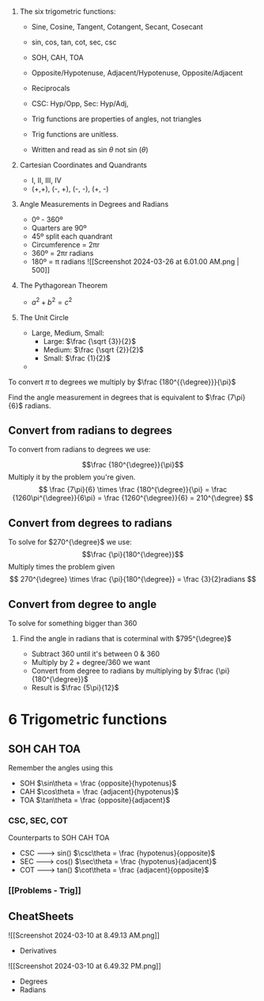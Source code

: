 1. The six trigometric functions:
	- Sine, Cosine, Tangent, Cotangent, Secant, Cosecant
	- sin, cos, tan, cot, sec, csc
	- SOH, CAH, TOA
	- Opposite/Hypotenuse, Adjacent/Hypotenuse, Opposite/Adjacent
	  
	- Reciprocals
	- CSC: Hyp/Opp, Sec: Hyp/Adj,  
	  
	- Trig functions are properties of angles, not triangles
	- Trig functions are unitless.
	- Written and read as sin $\theta$ not sin $(\theta)$
	  
2. Cartesian Coordinates and Quandrants
	- I, II, III, IV
	- (+,+), (-, +), (-, -), (+, -)
3. Angle Measurements in Degrees and Radians
	- 0º - 360º
	- Quarters are 90º
	- 45º split each quandrant
	- Circumference = 2πr
	- 360º = 2πr radians
	- 180º = π radians
	  ![[Screenshot 2024-03-26 at 6.01.00 AM.png | 500]]
4. The Pythagorean Theorem
	- $a^2+b^2 = c^2$
5. The Unit Circle
    - Large, Medium, Small:
        - Large: $\frac {\sqrt {3}}{2}$
        - Medium: $\frac {\sqrt {2}}{2}$
        - Small: $\frac {1}{2}$
    - 




To convert $\pi$ to degrees we multiply by $\frac {180^{{\degree}}}{\pi}$

Find the angle measurement in degrees that is equivalent to $\frac {7\pi}{6}$ radians.
## Convert from radians to degrees
To convert from radians to degrees we use:

$$\frac {180^{\degree}}{\pi}$$
Multiply it by the problem you're given.
$$
 \frac {7\pi}{6} \times \frac {180^{\degree}}{\pi} = \frac {1260\pi^{\degree}}{6\pi} = \frac {1260^{\degree}}{6} = 210^{\degree}
$$
## Convert from degrees to radians
To solve for $270^{\degree}$ we use:
$$\frac {\pi}{180^{\degree}}$$
Multiply times the problem given
$$
270^{\degree} \times \frac {\pi}{180^{\degree}} = \frac {3}{2}radians
$$
## Convert from degree to angle
To solve for something bigger than 360

1. Find the angle in radians that is coterminal with $795^{\degree}$
   
	- Subtract 360 until it's between 0 & 360
	- Multiply by 2 + degree/360 we want
	- Convert from degree to radians by multiplying by 
		  $\frac {\pi}{180^{\degree}}$
	- Result is $\frac {5\pi}{12}$


# 6 Trigometric functions
## SOH CAH TOA
Remember the angles using this
- SOH
  $\sin\theta = \frac {opposite}{hypotenus}$
- CAH
  $\cos\theta = \frac {adjacent}{hypotenus}$
- TOA
  $\tan\theta = \frac {opposite}{adjacent}$
### CSC, SEC, COT
Counterparts to SOH CAH TOA
- CSC ---> sin()
  $\csc\theta = \frac {hypotenus}{opposite}$
- SEC ---> cos()
  $\sec\theta = \frac {hypotenus}{adjacent}$
- COT ---> tan()
  $\cot\theta = \frac {adjacent}{opposite}$

### [[Problems - Trig]]
## CheatSheets

![[Screenshot 2024-03-10 at 8.49.13 AM.png]]
- Derivatives

![[Screenshot 2024-03-10 at 6.49.32 PM.png]]

- Degrees 
- Radians
